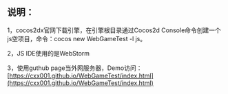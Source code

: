 ## 说明： ##
1，cocos2dx官网下载引擎，在引擎根目录通过Cocos2d Console命令创建一个js空项目，命令：cocos new WebGameTest -l js。

2，JS IDE使用的是WebStorm

3，使用guthub page当外网服务器，Demo访问：
[https://cxx001.github.io/WebGameTest/index.html](https://cxx001.github.io/WebGameTest/index.html)
